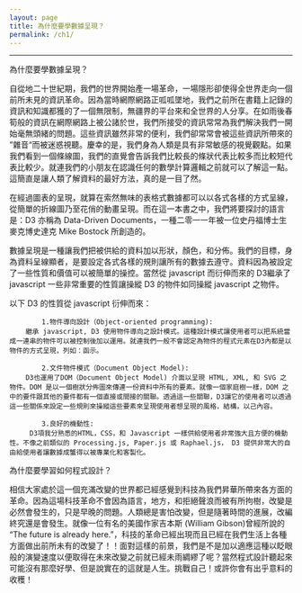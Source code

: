 ```yaml
---
layout: page
title: 為什麼要學數據呈現？
permalink: /ch1/
---
```

***
為什麼要學數據呈現？

自從地二十世紀期，我們的世界開始產一場革命，一場隱形卻使得全世界走向一個前所未見的資訊革命。因為當時網際網路正呱呱墜地，我們之前所在書籍上記錄的資訊和知識都獲的了一個無限制，無疆界的平台來和全世界的人分享。在如雨後春筍般的資訊在網際網路上被公諸於世，我們所接受的資訊常常為我們解決我們一開始毫無頭緒的問題。這些資訊雖然非常的便利，我們卻常常會被這些資訊所帶來的 ”雜音“而被迷惑視聽。慶幸的是，我們身為人類是具有非常敏感的視覺觀點。如果我們看到一個條線圖，我們的直覺會告訴我們比較長的條狀代表比較多而比較短代表比較少。就連我們的小朋友在認識任何的數學計算邏輯之前就可以了解這一點。這簡直是讓人類了解資料的最好方法，真的是一目了然。

在經過圖表的呈現，就算在索然無味的表格式數據都可以以各式各樣的方式呈線，從簡單的折線圖乃至花俏的動畫呈現。而在這一本書之中，我們將要探討的語言是：D3 亦稱為 Data-Driven Documents，一種二零一一年被一位史丹福博士生麥克博史達克 Mike Bostock 所創造的。 


數據呈現是一種讓我們把被供給的資料加以形狀，顏色，和分佈。我們的目標，身為資料呈線顯者，是要設定各式各樣的規則讓所有的數據去遵守。資料因為被設定了一些性質和價值可以被簡單的操控。當然從 javascript 而衍伸而來的 D3繼承了 javascript 一些非常重要的性質讓操縱 D3 的物件如同操縱 javascript 之物件。

以下 D3 的性質從 javascript 衍伸而來：
	 
	  		1.物件導向設計（Object-oriented programming): 
		繼承 javascript, D3 使用物件導向之設計模式。這種設計模式讓使用者可以把系統當成一連串的物件可以被控制後加以運用。就連我們一般不會認定為物件的程式元素在D3內都是以物件的方式呈現，列如：函示。
	
	 		2.文件物件模式（Document Object Model): 
		D3也運用了DOM（Document Object Model) 介面以呈現 HTML, XML, 和 SVG 之物件。DOM 是以一個樹狀分佈圖來傳連一份資料中所有的要素。就像一個家庭樹一樣，DOM 之中的要件跟其他的要件都有一個直接或間接的關聯。透過這一些關聯，D3讓它的使用者可以透過這一些關係來設定一些規則來操縱這些要素來呈現使用者想呈現的風格，結構，以己內容。

			3.良好的機動性: 
		 D3項我分熟悉的HTML，CSS，和 Javascript 一樣供給使用者非常強大且方便的機動性。不像之前類似的 Processing.js, Paper.js 或 Raphael.js， D3 提供非常大的自由給使用者讓數據成蟹得以被專業化和客製化。

為什麼要學習如何程式設計？

相信大家處於這一個充滿改變的世界都已經感覺到科技為我們昇華所帶來各方面的革命。因為這場科技革命不會因為語言，地方，和拒絕聲浪而被有所拘樹，改變是必然會發生的，只是早晚的問題。人類總是害怕改變，但是隨著時間的進展，改編終究還是會發生。就像一位有名的美國作家吉本斯 (William Gibson)曾經所說的 “The future is already here.”，科技的革命已經出現而且已經在我們生活上各種方面做出前所未有的改變了！！面對這樣的前景，我們是不是加以適應這種以眨眼般的演變速度以便取得在未來改變之前就已經未雨綢繆了呢？當然程式設計聽起來可能沒有那麼好學、但是說實在的這就是人生。挑戰自己！或許你會有出乎意料的收穫！



